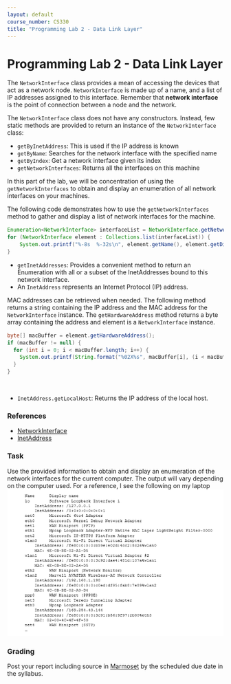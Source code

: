```yaml
---
layout: default
course_number: CS330
title: "Programming Lab 2 - Data Link Layer"
---
```


# Programming Lab 2 - Data Link Layer 

The <code>NetworkInterface</code> class provides a mean of accessing the devices that act as a network node. 
<code>NetworkInterface</code> is made up of a name, and a list of IP addresses assigned to this interface. 
Remember that **network interface** is the point of connection between a node and the network.

The <code>NetworkInterface</code> class does not have any constructors. Instead, few static methods are provided to 
return an instance of the <code>NetworkInterface</code> class: 
- <code>getByInetAddress</code>: This is used if the IP address is known
- <code>getByName</code>: Searches for the network interface with the specified name
- <code>getByIndex</code>: Get a network interface given its index 
- <code>getNetworkInterfaces</code>: Returns all the interfaces on this machine

In this part of the lab, we will be concentration of using the <code>getNetworkInterfaces</code> to obtain and display
an enumeration of all network interfaces on your machines.

The following code demonstrates how to use the <code>getNetworkInterfaces</code> method to gather and display a list of network 
interfaces for the machine. 
```java
Enumeration<NetworkInterface> interfaceList = NetworkInterface.getNetworkInterfaces();
for (NetworkInterface element : Collections.list(interfaceList)) {
    System.out.printf("%-8s  %-32s\n", element.getName(), element.getDisplayName());
}
```

- <code>getInetAddresses</code>: Provides a convenient method to return an Enumeration with all or a subset of the InetAddresses bound to this network interface.
- An <code>InetAddress</code> represents an Internet Protocol (IP) address. 
 
MAC addresses can be retrieved when needed. The following method returns a string containing the IP address and the MAC address for the <code>NetworkInterface</code> instance. 
The <code>getHardwareAddress</code> method returns a byte array containing the address and element is a <code>NetworkInterface</code> instance. 
```java
byte[] macBuffer = element.getHardwareAddress();
if (macBuffer != null) {
  for (int i = 0; i < macBuffer.length; i++) {
    System.out.printf(String.format("%02X%s", macBuffer[i], (i < macBuffer.length - 1) ? "-" : ""));
  } 
} 
```
<br>

- <code>InetAddress.getLocalHost</code>: Returns the IP address of the local host.

### References 
- [NetworkInterface](https://docs.oracle.com/javase/8/docs/api/java/net/NetworkInterface.html)
- [InetAddress](https://docs.oracle.com/javase/8/docs/api/java/net/InetAddress.html)

### Task 
Use the provided information to obtain and display an enumeration of the network interfaces for the current computer. The output will vary depending on the computer used. For a reference, I see the following on my laptop![link layer!](link_layer.png)

### Grading
Post your report including source in [Marmoset](https://cs.ycp.edu/marmoset) by the scheduled due date in the syllabus.
 
